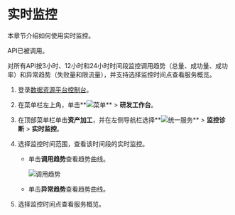 # 实时监控

本章节介绍如何使用实时监控。

API已被调用。

对所有API按3小时、12小时和24小时时间段监控调用趋势（总量、成功量、成功率）和异常趋势（失败量和限流量），并支持选择监控时间点查看服务概览。

1.  登录[数据资源平台控制台](https://dataq.console.aliyun.com)。

2.  在菜单栏左上角，单击**![菜单](https://static-aliyun-doc.oss-accelerate.aliyuncs.com/assets/img/zh-CN/6504337061/p188771.png)** \> **研发工作台**。

3.  在顶部菜单栏单击**资产加工**，并在左侧导航栏选择**![统一服务](https://static-aliyun-doc.oss-accelerate.aliyuncs.com/assets/img/zh-CN/0702579161/p268584.png)** \> **监控诊断** \> **实时监控**。

4.  选择监控时间范围，查看该时间段的实时监控。

    -   单击**调用趋势**查看趋势曲线。

        ![调用趋势](https://static-aliyun-doc.oss-accelerate.aliyuncs.com/assets/img/zh-CN/5159449951/p141320.png)

    -   单击**异常趋势**查看趋势曲线。
5.  选择监控时间点查看服务概览。


